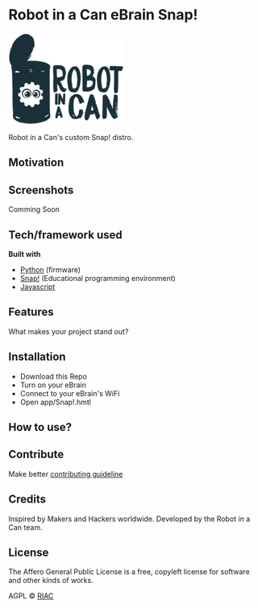 # Robot in a Can eBrain Snap!

![RobotLogo](./robot.png)


Robot in a Can's custom Snap! distro.

## Motivation


## Screenshots

Comming Soon

## Tech/framework used

<b>Built with</b>

- [Python](https://en.wikipedia.org/wiki/Python_(programming_language)) (firmware)
- [Snap!](https://cloud.snap.berkeley.edu/) (Educational programming environment)
- [Javascript]()

## Features

What makes your project stand out?

## Installation

- Download this Repo
- Turn on your eBrain
- Connect to your eBrain's WiFi
- Open app/Snap!.hmtl

## How to use?


## Contribute

Make better [contributing guideline](https://github.com/zulip/zulip-electron/blob/master/CONTRIBUTING.md) 

## Credits

Inspired by Makers and Hackers worldwide. Developed by the Robot in a Can team.

## License

The Affero General Public License is a free, copyleft license for software and other kinds of works.

AGPL © [RIAC]([https://robotinacan.com](https://robotinacan.com/))
